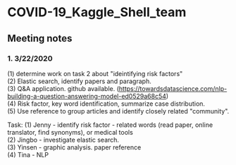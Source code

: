 # COVID-19_Kaggle_Shell_team

## Meeting notes
### 1. 3/22/2020
(1) determine work on task 2 about "ideintifying risk factors"  
(2) Elastic search, identify papers and paragraph.  
(3) Q&A application. github available. (https://towardsdatascience.com/nlp-building-a-question-answering-model-ed0529a68c54)  
(4) Risk factor, key word identification, summarize case distribution.  
(5) Use reference to group articles and identify closely related "community".  

Task:
(1) Jenny - identify risk factor - related words (read paper, online translator, find synonyms), or medical tools  
(2) Jingbo - investigate elastic search.  
(3) Yinsen - graphic analysis. paper reference  
(4) Tina - NLP  
